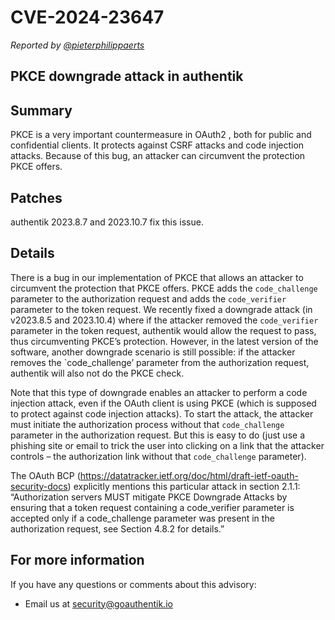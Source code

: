 # CVE-2024-23647

_Reported by [@pieterphilippaerts](https://github.com/pieterphilippaerts)_

## PKCE downgrade attack in authentik

## Summary

PKCE is a very important countermeasure in OAuth2 , both for public and confidential clients. It protects against CSRF attacks and code injection attacks. Because of this bug, an attacker can circumvent the protection PKCE offers.

## Patches

authentik 2023.8.7 and 2023.10.7 fix this issue.

## Details

There is a bug in our implementation of PKCE that allows an attacker to circumvent the protection that PKCE offers. PKCE adds the `code_challenge` parameter to the authorization request and adds the `code_verifier` parameter to the token request. We recently fixed a downgrade attack (in v2023.8.5 and 2023.10.4) where if the attacker removed the `code_verifier` parameter in the token request, authentik would allow the request to pass, thus circumventing PKCE’s protection. However, in the latest version of the software, another downgrade scenario is still possible: if the attacker removes the `code_challenge’ parameter from the authorization request, authentik will also not do the PKCE check.

Note that this type of downgrade enables an attacker to perform a code injection attack, even if the OAuth client is using PKCE (which is supposed to protect against code injection attacks). To start the attack, the attacker must initiate the authorization process without that `code_challenge` parameter in the authorization request. But this is easy to do (just use a phishing site or email to trick the user into clicking on a link that the attacker controls – the authorization link without that `code_challenge` parameter).

The OAuth BCP (https://datatracker.ietf.org/doc/html/draft-ietf-oauth-security-docs) explicitly mentions this particular attack in section 2.1.1: “Authorization servers MUST mitigate PKCE Downgrade Attacks by ensuring that a token request containing a code_verifier parameter is accepted only if a code_challenge parameter was present in the authorization request, see Section 4.8.2 for details.”

## For more information

If you have any questions or comments about this advisory:

- Email us at [security@goauthentik.io](mailto:security@goauthentik.io)
